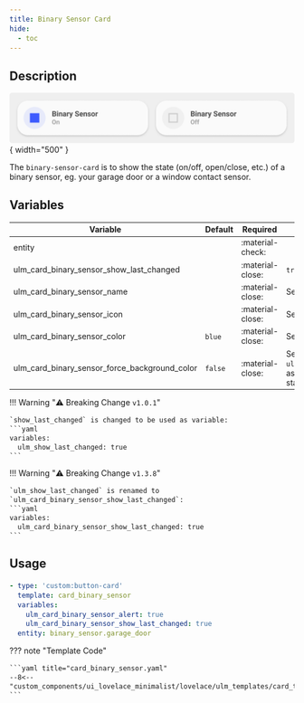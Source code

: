 ```yaml
---
title: Binary Sensor Card
hide:
  - toc
---
```

<!-- markdownlint-disable MD046 -->

## Description

![example-image](../../assets/img/ulm_cards/card_binary_sensor.png){ width="500" }

The `binary-sensor-card` is to show the state (on/off, open/close, etc.) of a binary sensor, eg. your garage door or a window contact sensor.

## Variables

| Variable | Default | Required         | Notes             |
|----------|---------|------------------|-------------------|
| entity     |         | :material-check: |                   |
| ulm_card_binary_sensor_show_last_changed |   | :material-close: | `true` or `false` |
| ulm_card_binary_sensor_name |   | :material-close: | Set custom Name |
| ulm_card_binary_sensor_icon |   | :material-close: | Set custom Icon |
| ulm_card_binary_sensor_color            | `blue`         | :material-close: | Set Custom Color                   |             |
| ulm_card_binary_sensor_force_background_color           | `false`         | :material-close: | Set `ulm_card_binary_sensor_color` as background color in active state `                  |             |

!!! Warning "⚠️ Breaking Change `v1.0.1`"

    `show_last_changed` is changed to be used as variable:
    ```yaml
    variables:
      ulm_show_last_changed: true
    ```

!!! Warning "⚠️ Breaking Change `v1.3.8`"

    `ulm_show_last_changed` is renamed to `ulm_card_binary_sensor_show_last_changed`:
    ```yaml
    variables:
      ulm_card_binary_sensor_show_last_changed: true
    ```

## Usage

```yaml
- type: 'custom:button-card'
  template: card_binary_sensor
  variables:
    ulm_card_binary_sensor_alert: true
    ulm_card_binary_sensor_show_last_changed: true
  entity: binary_sensor.garage_door
```

??? note "Template Code"

    ```yaml title="card_binary_sensor.yaml"
    --8<-- "custom_components/ui_lovelace_minimalist/lovelace/ulm_templates/card_templates/cards/card_binary_sensor.yaml"
    ```
